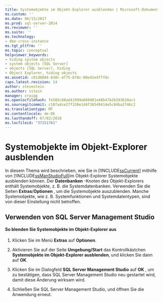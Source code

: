 ```yaml
---
title: Systemobjekte im Objekt-Explorer ausblenden | Microsoft-Dokumentation
ms.custom: ''
ms.date: 06/13/2017
ms.prod: sql-server-2014
ms.reviewer: ''
ms.suite: ''
ms.technology:
- dbe-cross-instance
ms.tgt_pltfrm: ''
ms.topic: conceptual
helpviewer_keywords:
- hiding system objects
- system objects [SQL Server]
- objects [SQL Server], hiding
- Object Explorer, hiding objects
ms.assetid: c01d8804-838c-4f75-b78c-80e41e4fffdc
caps.latest.revision: 14
author: stevestein
ms.author: sstein
manager: craigg
ms.openlocfilehash: fe585c68ad41999a669401e48b47b2b393620ac1
ms.sourcegitcommit: c18fadce27f330e1d4f36549414e5c84ba2f46c2
ms.translationtype: MT
ms.contentlocale: de-DE
ms.lasthandoff: 07/02/2018
ms.locfileid: "37151761"
---
```

# <a name="hide-system-objects-in-object-explorer"></a>Systemobjekte im Objekt-Explorer ausblenden
  In diesem Thema wird beschrieben, wie Sie in [!INCLUDE[ssCurrent](../../includes/sscurrent-md.md)] mithilfe von [!INCLUDE[ssManStudioFull](../../includes/ssmanstudiofull-md.md)]im Objekt-Explorer Systemobjekte ausblenden können. Der **Datenbanken** -Knoten des Objekt-Explorers enthält Systemobjekte, z. B. die Systemdatenbanken. Verwenden Sie die Seiten **Extras**/**Optionen** , um die Systemobjekte auszublenden. Manche Systemobjekte, wie z. B. Systemfunktionen und Systemdatentypen, sind von dieser Einstellung nicht betroffen.  
  
##  <a name="SSMSProcedure"></a> Verwenden von SQL Server Management Studio  
  
#### <a name="to-hide-system-objects-in-object-explorer"></a>So blenden Sie Systemobjekte im Objekt-Explorer aus  
  
1.  Klicken Sie im Menü **Extras** auf **Optionen**.  
  
2.  Aktivieren Sie auf der Seite **Umgebung/Start** das Kontrollkästchen **Systemobjekte im Objekt-Explorer ausblenden**, und klicken Sie dann auf **OK**.  
  
3.  Klicken Sie im Dialogfeld **SQL Server Management Studio** auf **OK** , um zu bestätigen, dass SQL Server Management Studio neu gestartet wird, damit diese Änderung wirksam wird.  
  
4.  Schließen Sie SQL Server Management Studio, und öffnen Sie die Anwendung erneut.  
  
  
